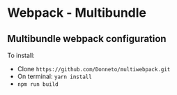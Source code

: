# Webpack - Multibundle

## Multibundle webpack configuration

To install:
- Clone `https://github.com/Donneto/multiwebpack.git`
- On terminal: `yarn install`
- `npm run build`